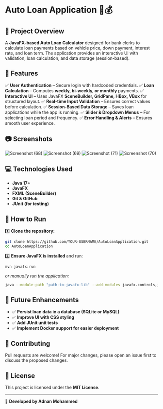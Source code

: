 # Auto Loan Application 🚗💰

## 📌 Project Overview
A **JavaFX-based Auto Loan Calculator** designed for bank clerks to calculate loan payments based on vehicle price, down payment, interest rate, and loan term. The application provides an interactive UI with validation, loan calculation, and data storage (session-based).

## 🚀 Features

✅ **User Authentication** – Secure login with hardcoded credentials.
✅ **Loan Calculation** – Computes **weekly, bi-weekly, or monthly** payments.
✅ **Interactive UI** – Uses JavaFX **SceneBuilder, GridPane, HBox, VBox** for structured layout.
✅ **Real-time Input Validation** – Ensures correct values before calculation.
✅ **Session-Based Data Storage** – Saves loan applications while the app is running.
✅ **Slider & Dropdown Menus** – For selecting loan period and frequency.
✅ **Error Handling & Alerts** – Ensures smooth user experience.

## 📷 Screenshots
![Screenshot (68)](https://github.com/user-attachments/assets/9502e35d-e5f1-47f6-bbd8-512533cfd072)
![Screenshot (69)](https://github.com/user-attachments/assets/8a1a6a4d-67d0-443f-a9d3-1d005b80aece)
![Screenshot (71)](https://github.com/user-attachments/assets/3e21c438-ab44-4441-b08e-c5a6a3681753)
![Screenshot (70)](https://github.com/user-attachments/assets/5e34a261-bca8-4465-844f-9a7cdad86df9)



## 💻 Technologies Used
- **Java 17+**
- **JavaFX**
- **FXML (SceneBuilder)**
- **Git & GitHub**
- **JUnit (for testing)**

## 📖 How to Run

1️⃣ **Clone the repository:**
```sh
git clone https://github.com/YOUR-USERNAME/AutoLoanApplication.git
cd AutoLoanApplication
```

2️⃣ **Ensure JavaFX is installed** and run:
```sh
mvn javafx:run
```
_or manually run the application:_
```sh
java --module-path "path-to-javafx-lib" --add-modules javafx.controls,javafx.fxml -jar AutoLoanApp.jar
```

## 🎯 Future Enhancements
- ✅ **Persist loan data in a database (SQLite or MySQL)**
- ✅ **Improve UI with CSS styling**
- ✅ **Add JUnit unit tests**
- ✅ **Implement Docker support for easier deployment**

## 🤝 Contributing
Pull requests are welcome! For major changes, please open an issue first to discuss the proposed changes.

## 📜 License
This project is licensed under the **MIT License**.

---
🚀 **Developed by Adnan Mohammed**

